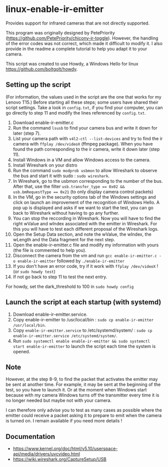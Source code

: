 # linux-enable-ir-emitter
Provides support for infrared cameras that are not directly supported.

This program was originally designed by PetePriority (https://github.com/PetePriority/chicony-ir-toggle). However, the handling of the error codes was not correct, which made it difficult to modify it.
I also provide in the readme a complete tutorial to help you adapt it to your camera.

This script was created to use Howdy, a Windows Hello for linux <https://github.com/boltgolt/howdy>.

## Setting up the script
(For information, the values used in the script are the one that works for my Lenovo T15.)
Before starting all these steps; some users have shared their script settings. Take a look in `config.txt`, if you find your computer, you can go directly to step 11 and modify the lines referenced by `config.txt`.

1. Download enable-ir-emitter.c
2. Run the command `lsusb` to find your camera bus and write it down for later (step 7).
3. List your camera path with `v4l2-ctl --list-devices` and try to find the ir camera with `ffplay /dev/videoX` (ffmpeg package).
When you have found the path corresponding to the ir camera, write it down later (step 11).
4. Install Windows in a VM and allow Windows access to the camera.
5. Install Wireshark on your distro
6. Run the command `sudo modprob usbmon` to allow Wireshark to observe the bus and start it with sudo : `sudo wireshark`.
8. In Wireshark, go to the usbmon corresponding to the number of the bus. After that, use the filter `usb.transfer_type == 0x02 && usb.bmRequestType == 0x21` (to only display camera control packets)
9. In the VM, go in the security options tab of the Windows settings and click on launch an improvement of the recognition of Windows Hello. A pop up is displayed and asks if we want to start the test, you can go back to Wireshark without having to go any further.
10. You can stop the reccording in Wireshark. Now you will have to find the right wValue and wIndex associated with the emitter in Wireshark. For this you will have to test each different proposal of the Wireshark logs.
11. Open the Setup Data section, and note the wValue, the wIndex, the wLength and the Data fragment for the next step.
12. Open the enable-ir-emitter.c file and modify my information with yours (the file is commented to help you).
13. Disconnect the camera from the vm and run `gcc enable-ir-emitter.c -o enable-ir-emitter` followed by `./enable-ir-emitter`
14. If you don't have an error code, try if it work with `ffplay /dev/videoX` ! (or `sudo howdy test`)
15. If not go back to step 11 to test the next entry.

For howdy, set the dark_threshold to 100 in `sudo howdy config`

## Launch the script at each startup (with systemd)
1. Download enable-ir-emitter.service.
2. Copy enable-ir-emitter to /usr/local/bin : `sudo cp enable-ir-emitter /usr/local/bin`.
3. Copy `enable-ir-emitter.service` to /etc/systemd/system/ : `sudo cp enable-ir-emitter.service /etc/systemd/system/`.
4. Run `sudo systemctl enable enable-ir-emitter && sudo systemctl start enable-ir-emitter` to launch the script each time the system is opened.

## Note
However, at the step 8-9, to find the packet that activates the emitter may be sent at another time. For example, it may be sent at the beginning of the test, so you have to launch it. Or at the moment when Windows start because with my camera Windows turns off the transmitter every time it is no longer needed but maybe not with your camera.

I can therefore only advise you to test as many cases as possible where the emitter could receive a packet asking it to prepare to emit when the camera is turned on. I remain available if you need more details !

## Documentation
* <https://www.kernel.org/doc/html/v5.10/userspace-api/media/drivers/uvcvideo.html>
* <https://wiki.wireshark.org/CaptureSetup/USB>
